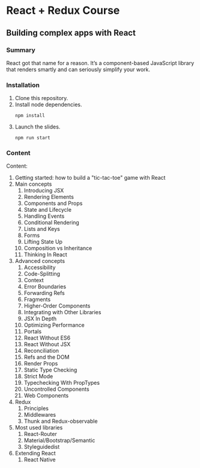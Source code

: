 # React + Redux Course
## Building complex apps with React

### Summary
React got that name for a reason. It’s a component-based JavaScript library that renders smartly and can seriously simplify your work.

### Installation
1. Clone this repository.
1. Install node dependencies.
	```shell
    npm install
    ```
1. Launch the slides.
	```shell
    npm run start
	```
	
### Content

Content:
1. Getting started: how to build a "tic-tac-toe" game with React
1. Main concepts
	1. Introducing JSX
	1. Rendering Elements
	1. Components and Props 
	1. State and Lifecycle
	1. Handling Events
	1. Conditional Rendering
	1. Lists and Keys
	1. Forms
	1. Lifting State Up
	1. Composition vs Inheritance
	1. Thinking In React
1. Advanced concepts
	1. Accessibility
	1. Code-Splitting
	1. Context
	1. Error Boundaries
	1. Forwarding Refs
	1. Fragments
	1. Higher-Order Components
	1. Integrating with Other Libraries
	1. JSX In Depth
	1. Optimizing Performance
	1. Portals
	1. React Without ES6
	1. React Without JSX
	1. Reconciliation
	1. Refs and the DOM
	1. Render Props
	1. Static Type Checking
	1. Strict Mode
	1. Typechecking With PropTypes
	1. Uncontrolled Components
	1. Web Components
1. Redux
	1. Principles
	1. Middlewares
	1. Thunk and Redux-observable
1. Most used libraries
	1. React-Router
	1. Material/Bootstrap/Semantic
	1. Styleguidedist
1. Extending React	
	1. React Native
	
	
